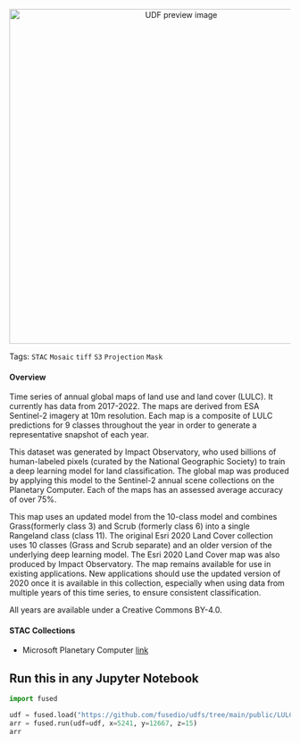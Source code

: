 <!--fused:pin=11-->
<!--fused:preview-->
<p align="center"><img src="https://fused-magic.s3.us-west-2.amazonaws.com/thumbnails/udfs-staging/LULC_Tile_Example.png" width="600" alt="UDF preview image"></p>

<!--fused:tags-->
Tags:  `STAC` `Mosaic` `tiff` `S3` `Projection` `Mask`

<!--fused:readme-->

#### Overview
Time series of annual global maps of land use and land cover (LULC). It currently has data from 2017-2022. The maps are derived from ESA Sentinel-2 imagery at 10m resolution. Each map is a composite of LULC predictions for 9 classes throughout the year in order to generate a representative snapshot of each year.

This dataset was generated by Impact Observatory, who used billions of human-labeled pixels (curated by the National Geographic Society) to train a deep learning model for land classification. The global map was produced by applying this model to the Sentinel-2 annual scene collections on the Planetary Computer. Each of the maps has an assessed average accuracy of over 75%.

This map uses an updated model from the 10-class model and combines Grass(formerly class 3) and Scrub (formerly class 6) into a single Rangeland class (class 11). The original Esri 2020 Land Cover collection uses 10 classes (Grass and Scrub separate) and an older version of the underlying deep learning model. The Esri 2020 Land Cover map was also produced by Impact Observatory. The map remains available for use in existing applications. New applications should use the updated version of 2020 once it is available in this collection, especially when using data from multiple years of this time series, to ensure consistent classification.

All years are available under a Creative Commons BY-4.0.

#### STAC Collections
* Microsoft Planetary Computer [link](https://planetarycomputer.microsoft.com/api/stac/v1/collections/io-lulc-9-class)

## Run this in any Jupyter Notebook

```python
import fused

udf = fused.load("https://github.com/fusedio/udfs/tree/main/public/LULC_Tile_Example")
arr = fused.run(udf=udf, x=5241, y=12667, z=15)
arr
```

